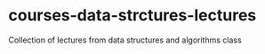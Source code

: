# courses-data-strctures-lectures

Collection of lectures from data structures and algorithms class
